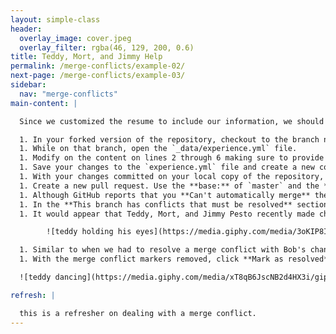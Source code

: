 ```yaml
---
layout: simple-class
header:
  overlay_image: cover.jpeg
  overlay_filter: rgba(46, 129, 200, 0.6)
title: Teddy, Mort, and Jimmy Help
permalink: /merge-conflicts/example-02/
next-page: /merge-conflicts/example-03/
sidebar:
  nav: "merge-conflicts"
main-content: |

  Since we customized the resume to include our information, we should include our current professional experience. To include our experience we need to modify the `experience.yml` file.

  1. In your forked version of the repository, checkout to the branch named: `username-experience`.
  1. While on that branch, open the `_data/experience.yml` file.
  1. Modify on the content on lines 2 through 6 making sure to provide information in the `company`, `position`, `duration`, and `summary` lines.
  1. Save your changes to the `experience.yml` file and create a new commit.
  1. With your changes committed on your local copy of the repository, `push` your changes to your remote repository.
  1. Create a new pull request. Use the **base:** of `master` and the **compare:** of `username-experience`.
  1. Although GitHub reports that you **Can't automatically merge** these changes, you can still click **Create pull request**.
  1. In the **This branch has conflicts that must be resolved** section of the pull request, you can click the **Resolve conflicts** button to resolve the merge conflict.
  1. It would appear that Teddy, Mort, and Jimmy Pesto recently made changes to the `master` branch and modified the same file you did, this is what is causing the merge conflicts.

        ![teddy holding his eyes](https://media.giphy.com/media/3oKIP8IA2LPwJGFC4U/giphy.gif)

  1. Similar to when we had to resolve a merge conflict with Bob's changes, remove Teddy, Mort, and Jimmy's contributions from the `experience.yml` file. If you need a refresher on how to resolve a merge conflict, check the **I need a refresher** section below.
  1. With the merge conflict markers removed, click **Mark as resolved**.

  ![teddy dancing](https://media.giphy.com/media/xT8qB6JscNB2d4HX3i/giphy.gif)

refresh: |

  this is a refresher on dealing with a merge conflict.
---
```

